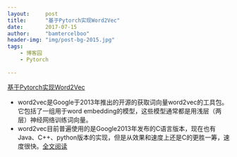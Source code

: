```yaml
---
layout:     post
title:      "基于Pytorch实现Word2Vec"
date:       2017-07-15
author:     "bamtercelboo"
header-img: "img/post-bg-2015.jpg"
tags:
    - 博客园 
    - Pytorch
 
---
```


> <div>
  <a href="http://www.cnblogs.com/bamtercelboo/p/7181899.html">基于Pytorch实现Word2Vec</a></div>


-  word2vec是Google于2013年推出的开源的获取词向量word2vec的工具包。它包括了一组用于word embedding的模型，这些模型通常都是用浅层（两层）神经网络训练词向量。
-  word2vec目前普遍使用的是Google2013年发布的C语言版本，现在也有Java、C++、python版本的实现，但是从效果和速度上还是C的更胜一筹，速度很快。<a href="http://www.cnblogs.com/bamtercelboo/p/7116086.html">全文阅读</a>


